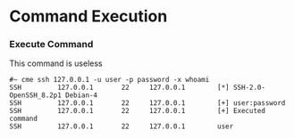 # Command Execution

### Execute Command

This command is useless

```
#~ cme ssh 127.0.0.1 -u user -p password -x whoami
SSH         127.0.0.1       22     127.0.0.1        [*] SSH-2.0-OpenSSH_8.2p1 Debian-4
SSH         127.0.0.1       22     127.0.0.1        [+] user:password 
SSH         127.0.0.1       22     127.0.0.1        [+] Executed command
SSH         127.0.0.1       22     127.0.0.1        user 
```
